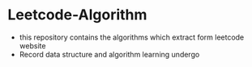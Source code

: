 # Leetcode-Algorithm
- this repository contains the algorithms which extract form leetcode website
- Record data structure and algorithm learning undergo
